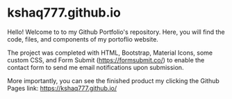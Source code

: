 # kshaq777.github.io

Hello! Welcome to to my Github Portfolio's repository. Here, you will find the code, files, and components of my portoflio website. 

The project was completed with HTML, Bootstrap, Material Icons, some custom CSS, and Form Submit (https://formsubmit.co/) to enable the contact form to send me email notifications upon submission. 

More importantly, you can see the finished product my clicking the Github Pages link: https://kshaq777.github.io/
